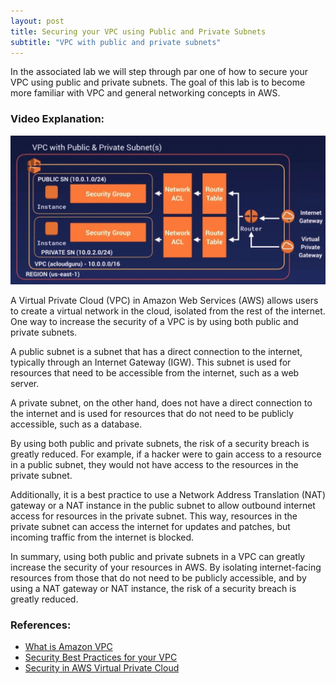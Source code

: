 ```yaml
---
layout: post
title: Securing your VPC using Public and Private Subnets
subtitle: "VPC with public and private subnets"
---
```


In the associated lab we will step through par one of how to secure your VPC using public and private subnets. The goal of this lab is to become more familiar with VPC and general networking concepts in AWS.

### Video Explanation:

[![IMAGE_ALT](/img/vpc_with_pub_priv_subnets.png)](https://www.youtube.com/watch?v=_sNjCvfjMOY)

A Virtual Private Cloud (VPC) in Amazon Web Services (AWS) allows users to create a virtual network in the cloud, isolated from the rest of the internet. One way to increase the security of a VPC is by using both public and private subnets.

A public subnet is a subnet that has a direct connection to the internet, typically through an Internet Gateway (IGW). This subnet is used for resources that need to be accessible from the internet, such as a web server.

A private subnet, on the other hand, does not have a direct connection to the internet and is used for resources that do not need to be publicly accessible, such as a database.

By using both public and private subnets, the risk of a security breach is greatly reduced. For example, if a hacker were to gain access to a resource in a public subnet, they would not have access to the resources in the private subnet.

Additionally, it is a best practice to use a Network Address Translation (NAT) gateway or a NAT instance in the public subnet to allow outbound internet access for resources in the private subnet. This way, resources in the private subnet can access the internet for updates and patches, but incoming traffic from the internet is blocked.

In summary, using both public and private subnets in a VPC can greatly increase the security of your resources in AWS. By isolating internet-facing resources from those that do not need to be publicly accessible, and by using a NAT gateway or NAT instance, the risk of a security breach is greatly reduced.

### References:

- [What is Amazon VPC](https://docs.aws.amazon.com/vpc/latest/userguide/what-is-amazon-vpc.html)
- [Security Best Practices for your VPC](https://docs.aws.amazon.com/vpc/latest/userguide/vpc-security-best-practices.html)
- [Security in AWS Virtual Private Cloud](https://docs.aws.amazon.com/vpc/latest/userguide/security.html)